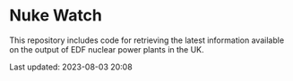 # Nuke Watch

This repository includes code for retrieving the latest information available on the output of EDF nuclear power plants in the UK.

Last updated: 2023-08-03 20:08